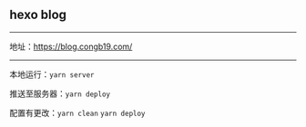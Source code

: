 ## hexo blog

---

地址：https://blog.congb19.com/

---

本地运行：`yarn server`

推送至服务器：`yarn deploy`

配置有更改：`yarn clean` 
`yarn deploy` 